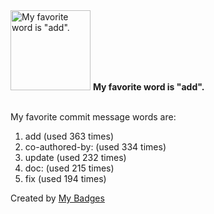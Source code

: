 <img src="https://my-badges.github.io/my-badges/favorite-word.png" alt="My favorite word is &quot;add&quot;." title="My favorite word is &quot;add&quot;." width="128">
<strong>My favorite word is &quot;add&quot;.</strong>
<br><br>

My favorite commit message words are:

1. add (used 363 times)
2. co-authored-by: (used 334 times)
3. update (used 232 times)
4. doc: (used 215 times)
5. fix (used 194 times)


Created by <a href="https://github.com/my-badges/my-badges">My Badges</a>